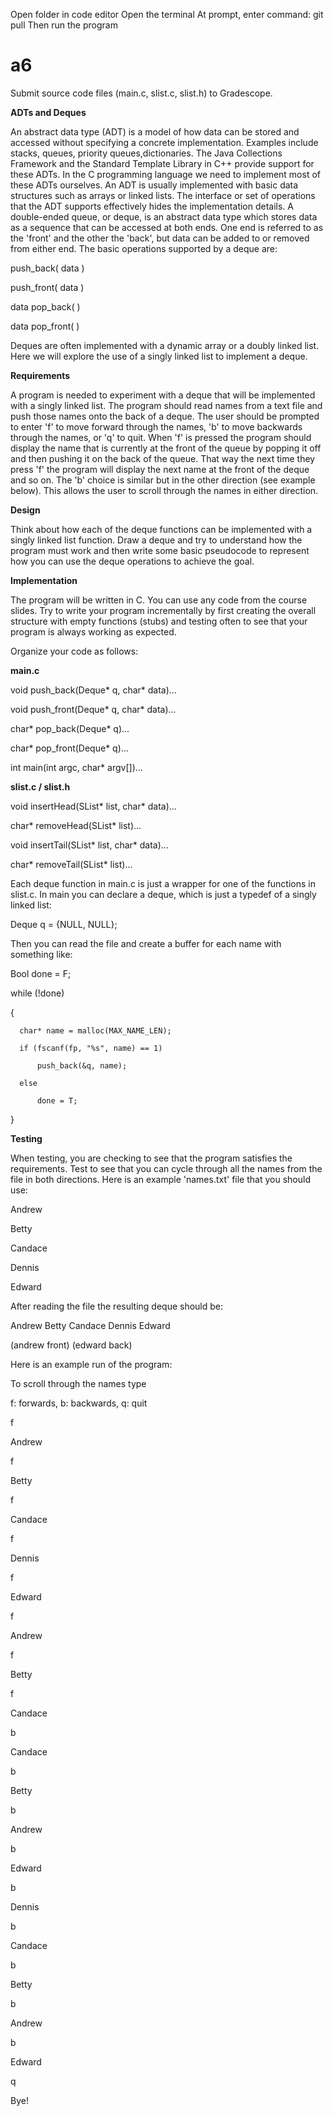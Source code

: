 Open folder <a6> in code editor
Open the terminal
At prompt, enter command: git pull
Then run the program

# a6
Submit source code files (main.c, slist.c, slist.h) to Gradescope.

**ADTs and Deques**

An abstract data type (ADT) is a model of how data can be stored and accessed without specifying a concrete implementation. Examples include stacks, queues, priority queues,dictionaries. The Java Collections Framework and the Standard Template Library in C++ provide support for these ADTs. In the C programming language we need to implement most of these ADTs ourselves. An ADT is usually implemented with basic data structures such as arrays or linked lists. The interface or set of operations that the ADT supports effectively hides the implementation details.
A double-ended queue, or deque, is an abstract data type which stores data as a sequence that can be accessed at both ends. One end is referred to as the 'front' and the other the 'back', but data can be added to or removed from either end. The basic operations supported by a deque are:

  push_back( data )
  
  push_front( data )
  
  data pop_back( )
  
  data pop_front( )
  
Deques are often implemented with a dynamic array or a doubly linked list. Here we will explore the use of a singly linked list to implement a deque.

**Requirements**

A program is needed to experiment with a deque that will be implemented with a singly linked list. The program should read names from a text file and push those names onto the back of a deque. The user should be prompted to enter 'f' to move forward through the names, 'b' to move backwards through the names, or 'q' to quit. When 'f' is pressed the program should display the name that is currently at the front of the queue by popping it off and then pushing it on the back of the queue. That way the next time they press 'f' the program will display the next name at the front of the deque and so on. The 'b' choice is similar but in the other direction (see example below). This allows the user to scroll through the names in either direction.

**Design**

Think about how each of the deque functions can be implemented with a singly linked list function. Draw a deque and try to understand how the program must work and then write some basic pseudocode to represent how you can use the deque operations to achieve the goal.

**Implementation**

The program will be written in C. You can use any code from the course slides. Try to write your program incrementally by first creating the overall structure with empty functions (stubs) and testing often to see that your program is always working as expected.

Organize your code as follows:

**main.c**

 void push_back(Deque* q, char* data)...
 
 void push_front(Deque* q, char* data)...
 
 char* pop_back(Deque* q)...
 
 char* pop_front(Deque* q)...
 
 int main(int argc, char* argv[])...

**slist.c / slist.h**

void insertHead(SList* list, char* data)...

char* removeHead(SList* list)...

void insertTail(SList* list, char* data)...

char* removeTail(SList* list)...

Each deque function in main.c is just a wrapper for one of the functions in slist.c. In main you can declare a deque, which is just a typedef of a singly linked list:

  Deque q = {NULL, NULL};

Then you can read the file and create a buffer for each name with something like:


  Bool done = F;
  
  while (!done)
  
  {
  
      char* name = malloc(MAX_NAME_LEN);
      
      if (fscanf(fp, "%s", name) == 1)
      
          push_back(&q, name);
          
      else
      
          done = T;
          
  }
  
  
**Testing**

When testing, you are checking to see that the program satisfies the requirements. Test to see that you can cycle through all the names from the file in both directions.
Here is an example 'names.txt' file that you should use:


  Andrew

  Betty

  Candace

  Dennis

  Edward
  

After reading the file the resulting deque should be:

Andrew    Betty    Candace    Dennis    Edward

(andrew front)                                 (edward back)

Here is an example run of the program:

To scroll through the names type

f: forwards, b: backwards, q: quit

f

Andrew

f

Betty

f

Candace

f

Dennis

f

Edward

f

Andrew

f

Betty

f

Candace

b

Candace

b

Betty

b

Andrew

b

Edward

b

Dennis

b

Candace

b

Betty

b

Andrew

b

Edward

q

Bye!
